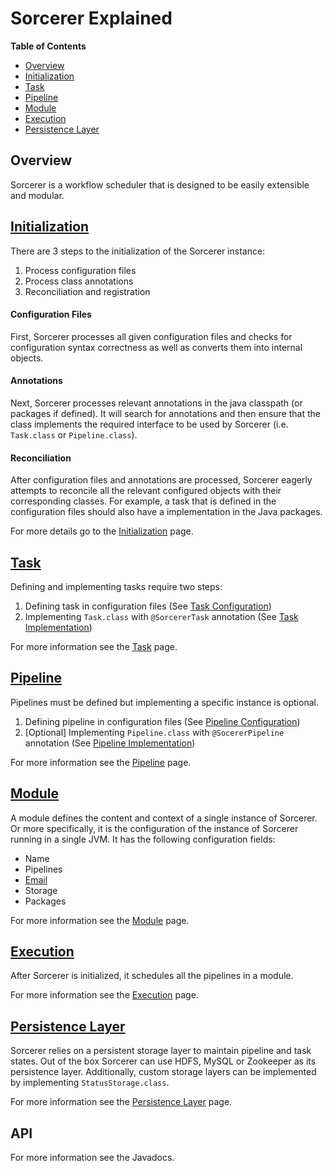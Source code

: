 <!---
  Copyright (c) 2015, Turn Inc. All Rights Reserved.
  Use of this source code is governed by a BSD-style license that can be found
  in the LICENSE file.
-->

# Sorcerer Explained

**Table of Contents**

- [Overview](#)
- [Initialization](#)
- [Task](#)
- [Pipeline](#)
- [Module](#)
- [Execution](#)
- [Persistence Layer](#)


## Overview

Sorcerer is a workflow scheduler that is designed to be easily extensible and modular.

## [Initialization](initialization.md)

There are 3 steps to the initialization of the Sorcerer instance:

1. Process configuration files
2. Process class annotations
3. Reconciliation and registration

#### Configuration Files
First, Sorcerer processes all given configuration files and checks for configuration syntax correctness as well as converts them into internal objects.

#### Annotations
Next, Sorcerer processes relevant annotations in the java classpath (or packages if defined). It will search for annotations and then ensure that the class implements the required interface to be used by Sorcerer (i.e. `Task.class` or `Pipeline.class`).


#### Reconciliation
After configuration files and annotations are processed, Sorcerer eagerly attempts to reconcile all the relevant configured objects with their corresponding classes. For example, a task that is defined in the configuration files should also have a implementation in the Java packages.

For more details go to the [Initialization](initialization.md) page.

## [Task](task.md)
Defining and implementing tasks require two steps:

1. Defining task in configuration files (See [Task Configuration](task.md#Configuration))
2. Implementing `Task.class` with `@SorcererTask` annotation (See [Task Implementation](task.md#Implementation))

For more information see the [Task](task.md) page.

## [Pipeline](pipeline.md)

Pipelines must be defined but implementing a specific instance is optional.

1. Defining pipeline in configuration files (See [Pipeline Configuration](pipeline.md#Configuration))
2. [Optional] Implementing `Pipeline.class` with `@SocererPipeline` annotation (See [Pipeline Implementation](pipeline.md#Implementation))

For more information see the [Pipeline](pipeline.md) page.

## [Module](module.md)
A module defines the content and context of a single instance of Sorcerer. Or more specifically, it is the configuration of the instance of Sorcerer running in a single JVM. It has the following configuration fields:

- Name
- Pipelines
- [Email](module.md#Email)
- Storage
- Packages

For more information see the [Module](module.md) page.

## [Execution](execution.md)

After Sorcerer is initialized, it schedules all the pipelines in a module.

For more information see the [Execution](execution.md) page.

## [Persistence Layer](persistence.md)

Sorcerer relies on a persistent storage layer to maintain pipeline and task states. Out of the box Sorcerer can use HDFS, MySQL or Zookeeper as its persistence layer. Additionally, custom storage layers can be implemented by implementing `StatusStorage.class`.

For more information see the [Persistence Layer](persistence.md) page.

## API

For more information see the Javadocs.
